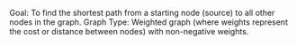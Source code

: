 Goal: To find the shortest path from a starting node (source) to all other nodes in the graph.
Graph Type: Weighted graph (where weights represent the cost or distance between nodes) with non-negative weights.

